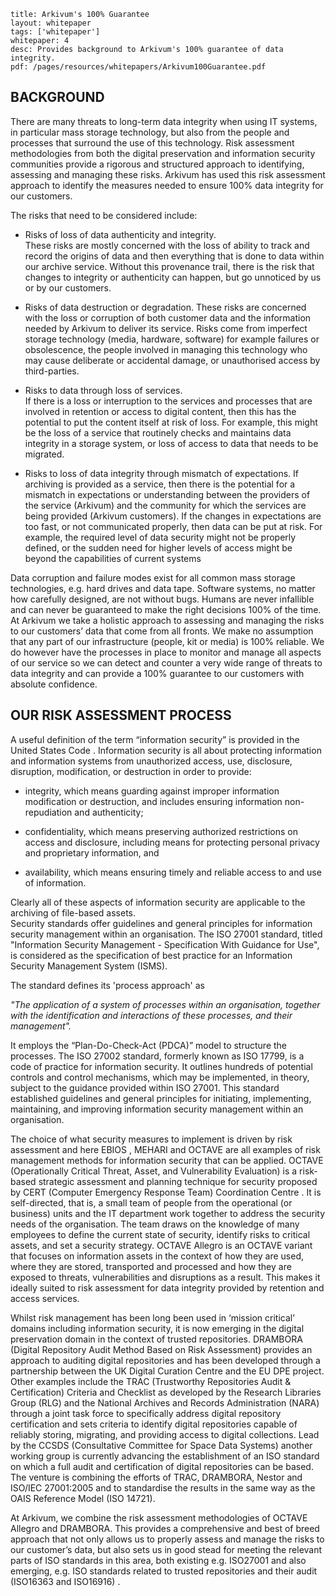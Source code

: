 ```
title: Arkivum's 100% Guarantee
layout: whitepaper
tags: ['whitepaper']
whitepaper: 4
desc: Provides background to Arkivum's 100% guarantee of data integrity.
pdf: /pages/resources/whitepapers/Arkivum100Guarantee.pdf
```

## BACKGROUND
There are many threats to long-term data integrity when using IT systems, in particular mass storage technology, but also from the people and processes that surround the use of this technology. 
Risk assessment methodologies from both the digital preservation and information security communities provide a rigorous and structured approach to identifying, assessing and managing these risks.
Arkivum has used this risk assessment approach to identify the measures needed to ensure 100% data integrity for our customers.  

The risks that need to be considered include:
+ Risks of loss of data authenticity and integrity.   
These risks are mostly concerned with the loss of ability to track and record the origins of data and then everything that is done to data within our archive service.  Without this provenance trail, there is the risk that changes to integrity or authenticity can happen, but go unnoticed by us or by our customers.

+ Risks of data destruction or degradation. 
	These risks are concerned with the loss or corruption of both customer data and the information needed by Arkivum to deliver its service.  Risks come from imperfect storage technology (media, hardware, software) for example failures or obsolescence, the people involved in managing this technology who may cause deliberate or accidental damage, or unauthorised access by third-parties.

+ Risks to data through loss of services.  
	If there is a loss or interruption to the services and processes that are involved in retention or access to digital content, then this has the potential to put the content itself at risk of loss.  For example, this might be the loss of a service that routinely checks and maintains data integrity in a storage system, or loss of access to data that needs to be migrated. 

+ Risks to loss of data integrity through mismatch of expectations. 
	If archiving is provided as a service, then there is the potential for a mismatch in expectations or understanding between the providers of the service (Arkivum) and the community for which the services are being provided (Arkivum customers).  If the changes in expectations are too fast, or not communicated properly, then data can be put at risk.  For example, the required level of data security might not be properly defined, or the sudden need for higher levels of access might be beyond the capabilities of current systems  

Data corruption and failure modes exist for all common mass storage technologies, e.g. hard drives and data tape.  Software systems, no matter how carefully designed, are not without bugs.   Humans are never infallible and can never be guaranteed to make the right decisions 100% of the time.  
At Arkivum we take a holistic approach to assessing and managing the risks to our customers’ data that come from all fronts.  We make no assumption that any part of our infrastructure (people, kit or media) is 100% reliable.   We do however have the processes in place to monitor and manage all aspects of our service so we can detect and counter a very wide range of threats to data integrity and can provide a 100% guarantee to our customers with absolute confidence.


## OUR RISK ASSESSMENT PROCESS
A useful definition of the term “information security” is provided in the United States Code . Information security is all about protecting information and information systems from unauthorized access, use, disclosure, disruption, modification, or destruction in order to provide:
+ integrity, which means guarding against improper information modification or destruction, and includes ensuring information non-repudiation and authenticity;

+ confidentiality, which means preserving authorized restrictions on access and disclosure, including means for protecting personal privacy and proprietary information, and

+ availability, which means ensuring timely and reliable access to and use of information.  

Clearly all of these aspects of information security are applicable to the archiving of file-based assets.  
Security standards offer guidelines and general principles for information security management within an organisation.  The ISO 27001  standard, titled "Information Security Management - Specification With Guidance for Use", is considered as the specification of best practice for an Information Security Management System (ISMS).  

The standard defines its 'process approach' as  

*"The application of a system of processes within an organisation, together with the identification and interactions of these processes, and their management".*

It employs the “Plan-Do-Check-Act (PDCA)” model to structure the processes. The ISO 27002  standard, formerly known as ISO 17799, is a code of practice for information security. It outlines hundreds of potential controls and control mechanisms, which may be implemented, in theory, subject to the guidance provided within ISO 27001. This standard established guidelines and general principles for initiating, implementing, maintaining, and improving information security management within an organisation.  

The choice of what security measures to implement is driven by risk assessment and here EBIOS , MEHARI  and OCTAVE  are all examples of risk management methods for information security that can be applied. OCTAVE (Operationally Critical Threat, Asset, and Vulnerability Evaluation) is a risk-based strategic assessment and planning technique for security proposed by CERT (Computer Emergency Response Team) Coordination Centre  . It is self-directed, that is, a small team of people from the operational (or business) units and the IT department work together to address the security needs of the organisation. The team draws on the knowledge of many employees to define the current state of security, identify risks to critical assets, and set a security strategy.  OCTAVE Allegro  is an OCTAVE variant that focuses on information assets in the context of how they are used, where they are stored, transported and processed and how they are exposed to threats, vulnerabilities and disruptions as a result.  This makes it ideally suited to risk assessment for data integrity provided by retention and access services.  

Whilst risk management has been long been used in ‘mission critical’ domains including information security, it is now emerging in the digital preservation domain in the context of trusted repositories. 
DRAMBORA (Digital Repository Audit Method Based on Risk Assessment) provides an approach to auditing digital repositories  and has been developed through a partnership between the UK Digital Curation Centre  and the EU DPE  project.  Other examples include the TRAC  (Trustworthy Repositories Audit & Certification) Criteria and Checklist as developed by the Research Libraries Group (RLG)  and the National Archives and Records Administration (NARA)  through a joint task force to specifically address digital repository certification and sets criteria to identify digital repositories capable of reliably storing, migrating, and providing access to digital collections.  Lead by the CCSDS (Consultative Committee for Space Data Systems)  another working group  is currently advancing the establishment of an ISO standard on which a full audit and certification of digital repositories can be based.  The venture is combining the efforts of TRAC, DRAMBORA, Nestor   and ISO/IEC 27001:2005  and to standardise the results in the same way as the OAIS Reference Model (ISO 14721).  

At Arkivum, we combine the risk assessment methodologies of OCTAVE Allegro and DRAMBORA.  This provides a comprehensive and best of breed approach that not only allows us to properly assess and manage the risks to our customer’s data, but also sets us in good stead for meeting the relevant parts of ISO standards in this area, both existing e.g. ISO27001 and also emerging, e.g. ISO standards related to trusted repositories and their audit (ISO16363 and ISO16916) .
